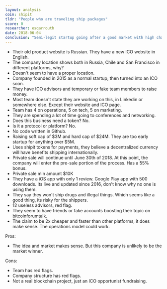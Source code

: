 ```yaml
---
layout: analysis
coin: shipit
tldr: "People who are traveling ship packages"
score: 0
researcher: esqarrouth
date: 2018-06-04
conclusion: "Semi-legit startup going after a good market with high chance of failure because of slow execution speed. They're also an ICO opportunist."
---
```


- Their old product website is Russian. They have a new ICO website in English.
- The company location shows both in Russia, Chile and San Francisco in different platforms, why?
- Doesn't seem to have a proper location.
- Company founded in 2015 as a normal startup, then turned into an ICO soon.
- They have ICO advisors and temporary or fake team members to raise money.
- Most team doesn't state they are working on this, in Linkedin or somewhere else. Except their website and ICO page.
- Team has 4 on operations, 5 on tech, 5 on marketing.
- They are spending a lot of time going to conferences and networking.
- Does this business need a token? No.
- Is it a protocol or platform? No.
- No code written in Github.
- Raising soft cap of $3M and hard cap of $24M. They are too early startup for anything over $5M.
- Uses shipit tokens for payments, they believe a decentralized currency will have benefits shipping internationally.
- Private sale will continue until June 30th of 2018. At this point, the company will enter the pre-sale portion of the process. Has a 55% bonus.
- Private sale min amount $10K
- They have a iOS app with only 1 review. Google Play app with 500 downloads. Its live and updated since 2016, don't know why no one is using them.
- They say they won't ship drugs and illegal things. Which seems like a good thing, its risky for the shippers.
- 12 useless advisors, red flag.
- They seem to have friends or fake accounts boosting their topic on bitcoinforumtalk.
- The claim to be 2x cheaper and faster than other platforms, it does make sense. The operations model could work.

Pros:

- The idea and market makes sense. But this company is unlikely to be the market winner. 

Cons:

- Team has red flags.
- Company structure has red flags. 
- Not a real blockchain project, just an ICO opportunist fundraising. 
